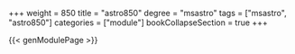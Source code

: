 +++
weight = 850
title = "astro850"
degree = "msastro"
tags = ["msastro", "astro850"]
categories = ["module"]
bookCollapseSection = true
+++

{{< genModulePage >}}
